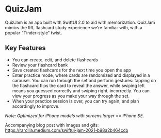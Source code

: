 # QuizJam

QuizJam is an app built with SwiftUI 2.0 to aid with memorization. QuizJam mimics the IRL flashcard study experience we're familiar with, with a popular "Tinder-style" twist.

## Key Features
- You can create, edit, and delete flashcards
- Review your flashcard bank
- Save created flashcards for the next time you open the app
- Enter practice mode, where cards are randomized and displayed in a carousel. You can run through the set and perform gestures: tapping on the flashcard flips the card to reveal the answer, while swiping left means you guessed correctly and swiping right, incorrectly. You can view your progress as you make your way through the set.
- When your practice session is over, you can try again, and plan accordingly to improve.

_Note: Optimized for iPhone models with screens larger >= iPhone SE._

Accompanying blog post with images and gifs: https://rarcilla.medium.com/swiftui-jam-2021-b98a2b464ccb
